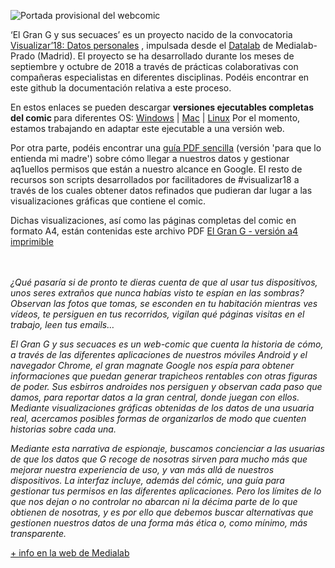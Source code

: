 ![Portada provisional del webcomic](https://pbs.twimg.com/media/DogvTSvXsAA0mrx.jpg:large)
>
‘El Gran G y sus secuaces’ es un proyecto nacido de la convocatoria [Visualizar’18: Datos personales](https://www.medialab-prado.es/programas/visualizar18-datos-personales)
, impulsada desde el [Datalab](https://www.medialab-prado.es/laboratorios/datalab) de Medialab-Prado (Madrid). El proyecto se ha desarrollado durante los meses de septiembre y octubre de 2018 a través de prácticas colaborativas con compañeras especialistas en diferentes disciplinas. Podéis encontrar en este github la documentación relativa a este proceso.

En estos enlaces se pueden descargar <b> versiones ejecutables completas del comic </b> para diferentes OS:
[Windows](http://Astordigital.co/comic/Ejecutables/Windows.zip) |
[Mac](http://astordigital.co/comic/Ejecutables/lMac.zip) |
[Linux](http://astordigital.co/comic/Ejecutables//Linux.zip)
Por el momento, estamos trabajando en adaptar este ejecutable a una versión web.


Por otra parte, podéis encontrar una [guía PDF sencilla](https://github.com/medialab-prado/elGranG/blob/master/Guia%20gestionar%20ElgranG.pdf) (versión 'para que lo entienda mi madre') sobre cómo llegar a nuestros datos y gestionar aq1uellos permisos que están a nuestro alcance en Google.
El resto de recursos son scripts desarrollados por facilitadores de #visualizar18 a través de los cuales obtener datos refinados que pudieran dar lugar a las visualizaciones gráficas que contiene el comic.

Dichas visualizaciones, así como las páginas completas del comic en formato A4, están contenidas este archivo PDF [El Gran G - versión a4 imprimible](https://github.com/medialab-prado/elGranG/blob/master/El%20Gran%20G%20-%20versi%C3%B3n%20a4%20imprimible.pdf)

<br>
</br>
<i>¿Qué pasaría si de pronto te dieras cuenta de que al usar tus dispositivos, unos seres extraños que nunca habías visto te espían en las sombras? Observan las fotos que tomas, se esconden en tu habitación mientras ves vídeos, te persiguen en tus recorridos, vigilan qué páginas visitas en el trabajo, leen tus emails…

El Gran G y sus secuaces es un web-comic que cuenta la historia de cómo, a través de las diferentes aplicaciones de nuestros móviles Android y el navegador Chrome, el gran magnate Google nos espía para obtener informaciones que puedan generar trapicheos rentables con otras figuras de poder. Sus esbirros androides nos persiguen y observan cada paso que damos, para reportar datos a la gran central, donde juegan con ellos. Mediante visualizaciones gráficas obtenidas de los datos de una usuaria real, acercamos posibles formas de organizarlos de modo que cuenten historias sobre cada una.

Mediante esta narrativa de espionaje, buscamos concienciar a las usuarias de que los datos que G recoge de nosotras sirven para mucho más que mejorar nuestra experiencia de uso, y van más allá de nuestros dispositivos. La interfaz incluye, además del cómic, una guía para gestionar tus permisos en las diferentes aplicaciones. Pero los límites de lo que nos dejan o no controlar no abarcan ni la décima parte de lo que obtienen de nosotras, y es por ello que debemos buscar alternativas que gestionen nuestros datos de una forma más ética o, como mínimo, más transparente.
</i>

[+ info en la web de Medialab](https://www.medialab-prado.es/proyectos/dispositivos-espia-el-gran-g-y-sus-secuaces)
